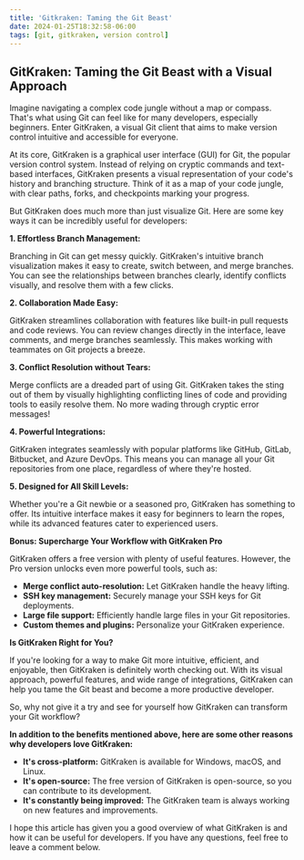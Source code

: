 ```yaml
---
title: 'Gitkraken: Taming the Git Beast'
date: 2024-01-25T18:32:58-06:00
tags: [git, gitkraken, version control]
---
```

## GitKraken: Taming the Git Beast with a Visual Approach

Imagine navigating a complex code jungle without a map or compass. That's what using Git can feel like for many developers, especially beginners. Enter GitKraken, a visual Git client that aims to make version control intuitive and accessible for everyone.

At its core, GitKraken is a graphical user interface (GUI) for Git, the popular version control system. Instead of relying on cryptic commands and text-based interfaces, GitKraken presents a visual representation of your code's history and branching structure. Think of it as a map of your code jungle, with clear paths, forks, and checkpoints marking your progress.

But GitKraken does much more than just visualize Git. Here are some key ways it can be incredibly useful for developers:

**1. Effortless Branch Management:**

Branching in Git can get messy quickly. GitKraken's intuitive branch visualization makes it easy to create, switch between, and merge branches. You can see the relationships between branches clearly, identify conflicts visually, and resolve them with a few clicks.



**2. Collaboration Made Easy:**

GitKraken streamlines collaboration with features like built-in pull requests and code reviews. You can review changes directly in the interface, leave comments, and merge branches seamlessly. This makes working with teammates on Git projects a breeze.



**3. Conflict Resolution without Tears:**

Merge conflicts are a dreaded part of using Git. GitKraken takes the sting out of them by visually highlighting conflicting lines of code and providing tools to easily resolve them. No more wading through cryptic error messages!



**4. Powerful Integrations:**

GitKraken integrates seamlessly with popular platforms like GitHub, GitLab, Bitbucket, and Azure DevOps. This means you can manage all your Git repositories from one place, regardless of where they're hosted.



**5. Designed for All Skill Levels:**

Whether you're a Git newbie or a seasoned pro, GitKraken has something to offer. Its intuitive interface makes it easy for beginners to learn the ropes, while its advanced features cater to experienced users.

**Bonus: Supercharge Your Workflow with GitKraken Pro**

GitKraken offers a free version with plenty of useful features. However, the Pro version unlocks even more powerful tools, such as:

* **Merge conflict auto-resolution:** Let GitKraken handle the heavy lifting.
* **SSH key management:** Securely manage your SSH keys for Git deployments.
* **Large file support:** Efficiently handle large files in your Git repositories.
* **Custom themes and plugins:** Personalize your GitKraken experience.

**Is GitKraken Right for You?**

If you're looking for a way to make Git more intuitive, efficient, and enjoyable, then GitKraken is definitely worth checking out. With its visual approach, powerful features, and wide range of integrations, GitKraken can help you tame the Git beast and become a more productive developer.

So, why not give it a try and see for yourself how GitKraken can transform your Git workflow?

**In addition to the benefits mentioned above, here are some other reasons why developers love GitKraken:**

* **It's cross-platform:** GitKraken is available for Windows, macOS, and Linux.
* **It's open-source:** The free version of GitKraken is open-source, so you can contribute to its development.
* **It's constantly being improved:** The GitKraken team is always working on new features and improvements.

I hope this article has given you a good overview of what GitKraken is and how it can be useful for developers. If you have any questions, feel free to leave a comment below.

